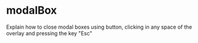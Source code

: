 # modalBox
Explain how to close modal boxes using button, clicking in any space of the overlay and pressing the key "Esc"
